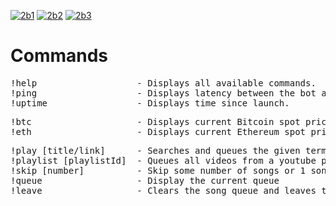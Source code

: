 [![2b1](http://i.imgur.com/hftWBMJ.jpg)](http://arc.moe)
[![2b2](http://i.imgur.com/uBZlAzC.jpg)](http://discord.arc.moe)
[![2b3](http://i.imgur.com/sY7kVJA.jpg)](#)

# Commands
<pre>
!help                   - Displays all available commands.
!ping                   - Displays latency between the bot and the server.
!uptime                 - Displays time since launch.
</pre>
<pre>
!btc                    - Displays current Bitcoin spot price
!eth                    - Displays current Ethereum spot price
</pre>

<pre>
!play [title/link]      - Searches and queues the given term link for playback
!playlist [playlistId]  - Queues all videos from a youtube playlist
!skip [number]          - Skip some number of songs or 1 song if a number is not specified
!queue                  - Display the current queue
!leave                  - Clears the song queue and leaves the channel
</pre>
